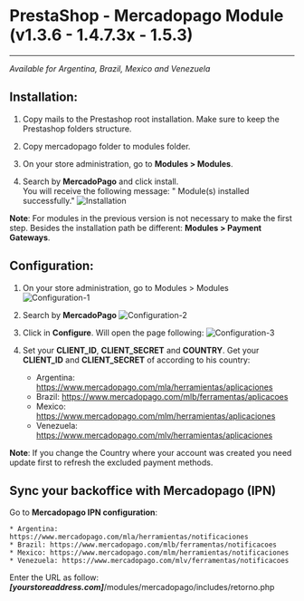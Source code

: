 # PrestaShop - Mercadopago Module (v1.3.6 - 1.4.7.3x - 1.5.3)

---
*Available for Argentina, Brazil, Mexico and Venezuela*

## Installation:

1. Copy mails to the Prestashop root installation. Make sure to keep the Prestashop folders structure.

2. Copy mercadopago folder to modules folder.

3. On your store administration, go to **Modules > Modules**.

4. Search by **MercadoPago** and click install. <br />
You will receive the following message: " Module(s) installed successfully."
	![Installation](https://raw.github.com/mercadopago/cart-prestashop/master/README.img/Installation.JPG)<br />


**Note**:  For modules in the previous version is not necessary to make the first step. Besides the installation path be different: **Modules > Payment Gateways**.

## Configuration:

1. On your store administration, go to Modules > Modules
	![Configuration-1](https://raw.github.com/mercadopago/cart-prestashop/master/README.img/Configuration-1.JPG)<br />

2. Search by **MercadoPago**
	![Configuration-2](https://raw.github.com/mercadopago/cart-prestashop/master/README.img/Configuration-2.JPG)<br />

3. Click in **Configure**. Will open the page following:
	![Configuration-3](https://raw.github.com/mercadopago/cart-prestashop/master/README.img/Configuration-3.JPG)<br />

4. Set your **CLIENT_ID**, **CLIENT_SECRET** and **COUNTRY**. 
Get your **CLIENT_ID** and **CLIENT_SECRET** of according to his country:

	* Argentina: https://www.mercadopago.com/mla/herramientas/aplicaciones
	* Brazil: https://www.mercadopago.com/mlb/ferramentas/aplicacoes
	* Mexico: https://www.mercadopago.com/mlm/herramientas/aplicaciones
	* Venezuela: https://www.mercadopago.com/mlv/herramientas/aplicaciones

**Note**:  If you change the Country where your account was created you need update first to refresh the excluded payment methods.

## Sync your backoffice with Mercadopago (IPN) 

Go to **Mercadopago IPN configuration**:

    * Argentina: https://www.mercadopago.com/mla/herramientas/notificaciones
    * Brazil: https://www.mercadopago.com/mlb/ferramentas/notificacoes
    * Mexico: https://www.mercadopago.com/mlm/herramientas/notificaciones
    * Venezuela: https://www.mercadopago.com/mlv/ferramentas/notificacoes

Enter the URL as follow: ***[yourstoreaddress.com]***/modules/mercadopago/includes/retorno.php
